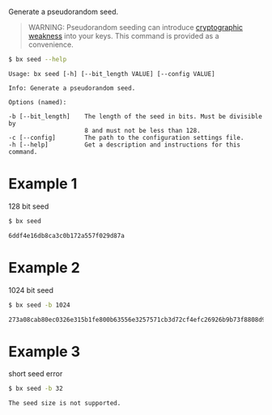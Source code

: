 Generate a pseudorandom seed.

> WARNING: Pseudorandom seeding can introduce [cryptographic weakness](http://cwe.mitre.org/data/definitions/338.html) into your keys. This command is provided as a convenience. 

```sh
$ bx seed --help
```
```
Usage: bx seed [-h] [--bit_length VALUE] [--config VALUE]                

Info: Generate a pseudorandom seed.                                      

Options (named):

-b [--bit_length]    The length of the seed in bits. Must be divisible by
                     8 and must not be less than 128.                    
-c [--config]        The path to the configuration settings file.        
-h [--help]          Get a description and instructions for this command.
```
# Example 1
128 bit seed
```sh
$ bx seed
```
```
6ddf4e16db8ca3c0b172a557f029d87a
```
# Example 2
1024 bit seed
```sh
$ bx seed -b 1024
```
```
273a08cab80ec0326e315b1fe800b63556e3257571cb3d72cf4efc26926b9b73f8808d9cae65b2ba48a19417426a147905fe260338acf7d5f0a214557b440a9e7fb4c344f0867f44cb042b4e434820b9c6f338a136ca120a4324ae717c8f483813a8fbf3854117bd9a37b94811cc51a616a0a534ecb7acabcacc7993252f2c39
```
# Example 3
short seed error
```sh
$ bx seed -b 32
```
```
The seed size is not supported.
```